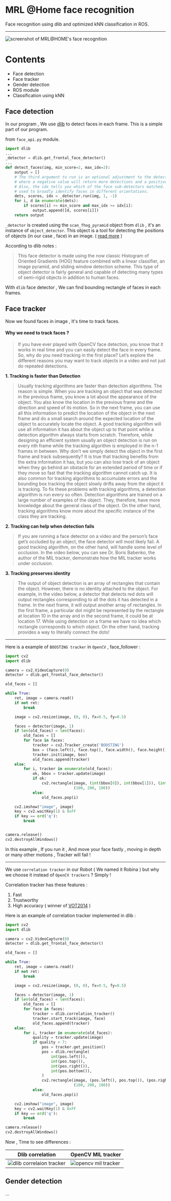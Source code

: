 
# MRL @Home face recognition

Face recognition using dlib and optimized kNN classification in ROS.


----------


![screenshot of MRL@HOME's face recognition](https://github.com/mrl-athomelab/ros-face-recognition/blob/master/resources/screenshot.png?raw=true)

# Contents
* Face detection
* Face tracker
* Gender detection
* ROS module
* Classification using kNN

## Face detection

In our program , We use [dlib](http://dlib.net) to detect faces in each frame. This is a simple part of our program.

from `face_api.py` module.
```python
import dlib
...
_detector = dlib.get_frontal_face_detector()
...
def detect_faces(img, min_score=2, max_idx=2):
    output = []
    # The third argument to run is an optional adjustment to the detection threshold,
    # where a negative value will return more detections and a positive value fewer.
    # Also, the idx tells you which of the face sub-detectors matched.  This can be
    # used to broadly identify faces in different orientations.
    dets, scores, idx = _detector.run(img, 1, -1)
    for i, d in enumerate(dets):
        if scores[i] >= min_score and max_idx >= idx[i]:
            output.append([d, scores[i]])
    return output
```

`_detector` is created using the `scan_fhog_pyramid` object from `dlib` , it's an instance of `object_detector`. This object is a tool for detecting the positions of objects (in our case , face) in an image. ( [read more](http://dlib.net/imaging.html#object_detector) )

According to dlib notes :
>This face detector is made using the now classic Histogram of Oriented Gradients (HOG) feature combined with a linear classifier, an image pyramid, and sliding window detection scheme.  This type of object detector is fairly general and capable of detecting many types of semi-rigid objects in addition to human faces.

With `dlib` face detector , We can find bounding rectangle of faces in each frames.

## Face tracker

Now we found faces in image , It's time to track faces.

#### Why we need to track faces ?

> If you have ever played with OpenCV face detection, you know that it works in real time and you can easily detect the face in every frame. So, why do you need tracking in the first place? Let’s explore the different reasons you may want to track objects in a video and not just do repeated detections.

**1. Tracking is faster than Detection**

> Usually tracking algorithms are faster than detection algorithms. The reason is simple. When you are tracking an object that was detected in the previous frame, you know a lot about the appearance of the object. You also know the location in the previous frame and the direction and speed of its motion. So in the next frame, you can use all this information to predict the location of the object in the next frame and do a small search around the expected location of the object to accurately locate the object. A good tracking algorithm will use all information it has about the object up to that point while a detection algorithm always starts from scratch. Therefore, while designing an efficient system usually an object detection is run on every nth frame while the tracking algorithm is employed in the n-1 frames in between. Why don’t we simply detect the object in the first frame and track subsequently? It is true that tracking benefits from the extra information it has, but you can also lose track of an object when they go behind an obstacle for an extended period of time or if they move so fast that the tracking algorithm cannot catch up. It is also common for tracking algorithms to accumulate errors and the bounding box tracking the object slowly drifts away from the object it is tracking. To fix these problems with tracking algorithms, a detection algorithm is run every so often. Detection algorithms are trained on a large number of examples of the object. They, therefore, have more knowledge about the general class of the object. On the other hand, tracking algorithms know more about the specific instance of the class they are tracking.

**2. Tracking can help when detection fails**

>  If you are running a face detector on a video and the person’s face get’s occluded by an object, the face detector will most likely fail. A good tracking algorithm, on the other hand, will handle some level of occlusion. In the video below, you can see Dr. Boris Babenko, the author of the MIL tracker, demonstrate how the MIL tracker works under occlusion.

**3. Tracking preserves identity**

> The output of object detection is an array of rectangles that contain the object. However, there is no identity attached to the object. For example, in the video below, a detector that detects red dots will output rectangles corresponding to all the dots it has detected in a frame. In the next frame, it will output another array of rectangles. In the first frame, a particular dot might be represented by the rectangle at location 10 in the array and in the second frame, it could be at location 17. While using detection on a frame we have no idea which rectangle corresponds to which object. On the other hand, tracking provides a way to literally connect the dots!

---

Here is a example of `BOOSTING tracker` in `OpenCV`  , face_follower :

```python
import cv2
import dlib

camera = cv2.VideoCapture(0)
detector = dlib.get_frontal_face_detector()

old_faces = []

while True:
    ret, image = camera.read()
    if not ret:
        break

    image = cv2.resize(image, (0, 0), fx=0.5, fy=0.5)

    faces = detector(image, 1)
    if len(old_faces) < len(faces):
        old_faces = []
        for face in faces:
            tracker = cv2.Tracker_create('BOOSTING')
            box = (face.left(), face.top(), face.width(), face.height())
            tracker.init(image, box)
            old_faces.append(tracker)
    else:
        for i, tracker in enumerate(old_faces):
            ok, bbox = tracker.update(image)
            if ok:
                cv2.rectangle(image, (int(bbox[0]), int(bbox[1])), (int(bbox[0] + bbox[2]), int(bbox[1] + bbox[3])),
                              (100, 200, 100))
            else:
                old_faces.pop(i)

    cv2.imshow("image", image)
    key = cv2.waitKey(1) & 0xFF
    if key == ord('q'):
        break


camera.release()
cv2.destroyAllWindows()
```

In this example , If you run it , And move your face fastly , moving in depth or many other motions , Tracker will fail !

---

We use `correlation tracker` in our Robot ( We named it Robina ) but why we choose it instead of `OpenCV trackers` ? Simply !

Correlation tracker has these features :
1. Fast
2. Trustworthy
3. High accuracy ( winner of [VOT2014](http://www.votchallenge.net/vot2014/download/vot_2014_presentation.pdf) )

Here is an example of correlation tracker implemented in dlib :

```python
import cv2
import dlib

camera = cv2.VideoCapture(0)
detector = dlib.get_frontal_face_detector()

old_faces = []

while True:
    ret, image = camera.read()
    if not ret:
        break

    image = cv2.resize(image, (0, 0), fx=0.5, fy=0.5)

    faces = detector(image, 1)
    if len(old_faces) < len(faces):
        old_faces = []
        for face in faces:
            tracker = dlib.correlation_tracker()
            tracker.start_track(image, face)
            old_faces.append(tracker)
    else:
        for i, tracker in enumerate(old_faces):
            quality = tracker.update(image)
            if quality > 7:
                pos = tracker.get_position()
                pos = dlib.rectangle(
                    int(pos.left()),
                    int(pos.top()),
                    int(pos.right()),
                    int(pos.bottom()),
                )
                cv2.rectangle(image, (pos.left(), pos.top()), (pos.right(), pos.bottom()),
                              (100, 200, 100))
            else:
                old_faces.pop(i)

    cv2.imshow("image", image)
    key = cv2.waitKey(1) & 0xFF
    if key == ord('q'):
        break

camera.release()
cv2.destroyAllWindows()
```

Now , Time to see differences :

| Dlib correlation | OpenCV MIL tracker |
|--|--|
| ![dlib correlaion tracker](https://github.com/mrl-athomelab/ros-face-recognition/blob/master/resources/dlib_correlation.gif?raw=true) | ![opencv mil tracker](https://github.com/mrl-athomelab/ros-face-recognition/blob/master/resources/opencv_mil.gif?raw=true)  |


## Gender detection

...
